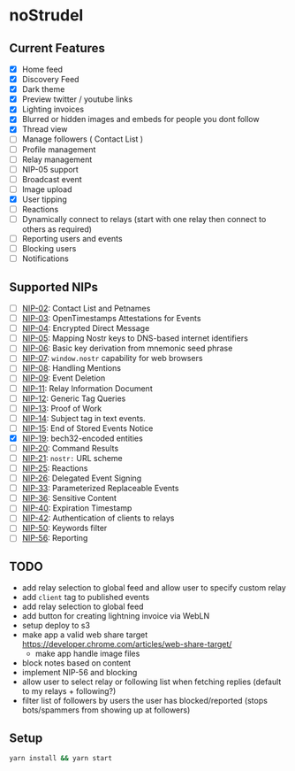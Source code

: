 # noStrudel

## Current Features

- [x] Home feed
- [x] Discovery Feed
- [x] Dark theme
- [x] Preview twitter / youtube links
- [x] Lighting invoices
- [x] Blurred or hidden images and embeds for people you dont follow
- [x] Thread view
- [ ] Manage followers ( Contact List )
- [ ] Profile management
- [ ] Relay management
- [ ] NIP-05 support
- [ ] Broadcast event
- [ ] Image upload
- [x] User tipping
- [ ] Reactions
- [ ] Dynamically connect to relays (start with one relay then connect to others as required)
- [ ] Reporting users and events
- [ ] Blocking users
- [ ] Notifications

## Supported NIPs

- [ ] [NIP-02](https://github.com/nostr-protocol/nips/blob/master/02.md): Contact List and Petnames
- [ ] [NIP-03](https://github.com/nostr-protocol/nips/blob/master/03.md): OpenTimestamps Attestations for Events
- [ ] [NIP-04](https://github.com/nostr-protocol/nips/blob/master/04.md): Encrypted Direct Message
- [ ] [NIP-05](https://github.com/nostr-protocol/nips/blob/master/05.md): Mapping Nostr keys to DNS-based internet identifiers
- [ ] [NIP-06](https://github.com/nostr-protocol/nips/blob/master/06.md): Basic key derivation from mnemonic seed phrase
- [ ] [NIP-07](https://github.com/nostr-protocol/nips/blob/master/07.md): `window.nostr` capability for web browsers
- [ ] [NIP-08](https://github.com/nostr-protocol/nips/blob/master/08.md): Handling Mentions
- [ ] [NIP-09](https://github.com/nostr-protocol/nips/blob/master/09.md): Event Deletion
- [ ] [NIP-11](https://github.com/nostr-protocol/nips/blob/master/11.md): Relay Information Document
- [ ] [NIP-12](https://github.com/nostr-protocol/nips/blob/master/12.md): Generic Tag Queries
- [ ] [NIP-13](https://github.com/nostr-protocol/nips/blob/master/13.md): Proof of Work
- [ ] [NIP-14](https://github.com/nostr-protocol/nips/blob/master/14.md): Subject tag in text events.
- [ ] [NIP-15](https://github.com/nostr-protocol/nips/blob/master/15.md): End of Stored Events Notice
- [x] [NIP-19](https://github.com/nostr-protocol/nips/blob/master/19.md): bech32-encoded entities
- [ ] [NIP-20](https://github.com/nostr-protocol/nips/blob/master/20.md): Command Results
- [ ] [NIP-21](https://github.com/nostr-protocol/nips/blob/master/21.md): `nostr:` URL scheme
- [ ] [NIP-25](https://github.com/nostr-protocol/nips/blob/master/25.md): Reactions
- [ ] [NIP-26](https://github.com/nostr-protocol/nips/blob/master/26.md): Delegated Event Signing
- [ ] [NIP-33](https://github.com/nostr-protocol/nips/blob/master/33.md): Parameterized Replaceable Events
- [ ] [NIP-36](https://github.com/nostr-protocol/nips/blob/master/36.md): Sensitive Content
- [ ] [NIP-40](https://github.com/nostr-protocol/nips/blob/master/40.md): Expiration Timestamp
- [ ] [NIP-42](https://github.com/nostr-protocol/nips/blob/master/42.md): Authentication of clients to relays
- [ ] [NIP-50](https://github.com/nostr-protocol/nips/blob/master/50.md): Keywords filter
- [ ] [NIP-56](https://github.com/nostr-protocol/nips/blob/master/56.md): Reporting

## TODO

- add relay selection to global feed and allow user to specify custom relay
- add `client` tag to published events
- add relay selection to global feed
- add button for creating lightning invoice via WebLN
- setup deploy to s3
- make app a valid web share target https://developer.chrome.com/articles/web-share-target/
  - make app handle image files
- block notes based on content
- implement NIP-56 and blocking
- allow user to select relay or following list when fetching replies (default to my relays + following?)
- filter list of followers by users the user has blocked/reported (stops bots/spammers from showing up at followers)

## Setup

```bash
yarn install && yarn start
```
